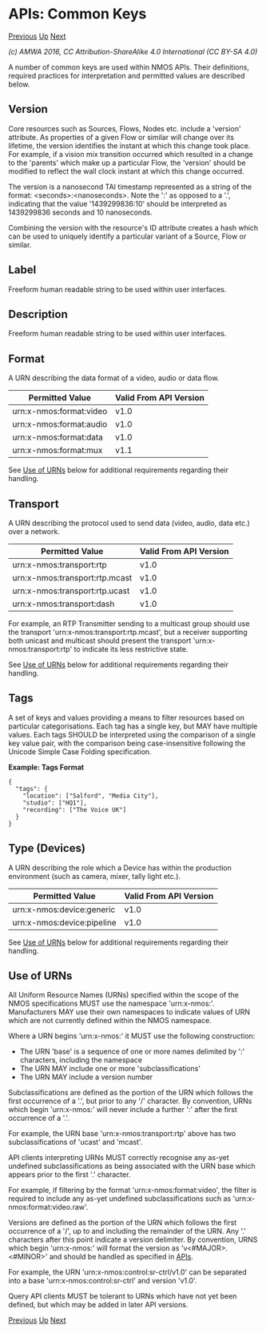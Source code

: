# APIs: Common Keys
[Previous](2.0._APIs.md) [Up](..) [Next](2.2._APIs_-_Client_Side_Implementation_Notes.md)

_(c) AMWA 2016, CC Attribution-ShareAlike 4.0 International (CC BY-SA 4.0)_

A number of common keys are used within NMOS APIs. Their definitions, required practices for interpretation and permitted values are described below.

## Version

Core resources such as Sources, Flows, Nodes etc. include a 'version' attribute. As properties of a given Flow or similar will change over its lifetime, the version identifies the instant at which this change took place. For example, if a vision mix transition occurred which resulted in a change to the 'parents' which make up a particular Flow, the 'version' should be modified to reflect the wall clock instant at which this change occurred.

The version is a nanosecond TAI timestamp represented as a string of the format: &lt;seconds&gt;:&lt;nanoseconds&gt;. Note the ':' as opposed to a '.', indicating that the value '1439299836:10' should be interpreted as 1439299836 seconds and 10 nanoseconds.

Combining the version with the resource's ID attribute creates a hash which can be used to uniquely identify a particular variant of a Source, Flow or similar.

## Label

Freeform human readable string to be used within user interfaces.

## Description

Freeform human readable string to be used within user interfaces.

## Format

A URN describing the data format of a video, audio or data flow.

| **Permitted Value**     | **Valid From API Version** |
|-------------------------|----------------------------|
| urn:x-nmos:format:video | v1.0                       |
| urn:x-nmos:format:audio | v1.0                       |
| urn:x-nmos:format:data  | v1.0                       |
| urn:x-nmos:format:mux   | v1.1                       |

See [Use of URNs](#use-of-urns) below for additional requirements regarding their handling.

## Transport

A URN describing the protocol used to send data (video, audio, data etc.) over a network.

| **Permitted Value**            | **Valid From API Version** |
|--------------------------------|----------------------------|
| urn:x-nmos:transport:rtp       | v1.0                       |
| urn:x-nmos:transport:rtp.mcast | v1.0                       |
| urn:x-nmos:transport:rtp.ucast | v1.0                       |
| urn:x-nmos:transport:dash      | v1.0                       |

For example, an RTP Transmitter sending to a multicast group should use the transport 'urn:x-nmos:transport:rtp.mcast', but a receiver supporting both unicast and multicast should present the transport 'urn:x-nmos:transport:rtp' to indicate its less restrictive state.

See [Use of URNs](#use-of-urns) below for additional requirements regarding their handling.

## Tags

A set of keys and values providing a means to filter resources based on particular categorisations. Each tag has a single key, but MAY have multiple values. Each tags SHOULD be interpreted using the comparison of a single key value pair, with the comparison being case-insensitive following the Unicode Simple Case Folding specification.

**Example: Tags Format**
```
{
  "tags": {
    "location": ["Salford", "Media City"],
    "studio": ["HQ1"],
    "recording": ["The Voice UK"]
  }
}
```

## Type (Devices)

A URN describing the role which a Device has within the production environment (such as camera, mixer, tally light etc.).

| **Permitted Value**        | **Valid From API Version** |
|----------------------------|----------------------------|
| urn:x-nmos:device:generic  | v1.0                       |
| urn:x-nmos:device:pipeline | v1.0                       |

See [Use of URNs](#use-of-urns) below for additional requirements regarding their handling.

## Use of URNs

All Uniform Resource Names (URNs) specified within the scope of the NMOS specifications MUST use the namespace 'urn:x-nmos:'. Manufacturers MAY use their own namespaces to indicate values of URN which are not currently defined within the NMOS namespace.

Where a URN begins 'urn:x-nmos:' it MUST use the following construction:
*   The URN 'base' is a sequence of one or more names delimited by ':' characters, including the namespace
*   The URN MAY include one or more 'subclassifications'
*   The URN MAY include a version number

Subclassifications are defined as the portion of the URN which follows the first occurrence of a '.', but prior to any '/' character. By convention, URNs which begin 'urn:x-nmos:' will never include a further ':' after the first occurrence of a '.'.

For example, the URN base 'urn:x-nmos:transport:rtp' above has two subclassifications of 'ucast' and 'mcast'.

API clients interpreting URNs MUST correctly recognise any as-yet undefined subclassifications as being associated with the URN base which appears prior to the first '.' character.

For example, if filtering by the format 'urn:x-nmos:format:video', the filter is required to include any as-yet undefined subclassifications such as 'urn:x-nmos:format:video.raw'.

Versions are defined as the portion of the URN which follows the first occurrence of a '/', up to and including the remainder of the URN. Any '.' characters after this point indicate a version delimiter. By convention, URNS which begin 'urn:x-nmos:' will format the version as 'v<#MAJOR>.<#MINOR>' and should be handled as specified in [APIs](2.0._APIs.md).

For example, the URN 'urn:x-nmos:control:sr-ctrl/v1.0' can be separated into a base 'urn:x-nmos:control:sr-ctrl' and version 'v1.0'.

Query API clients MUST be tolerant to URNs which have not yet been defined, but which may be added in later API versions.

[Previous](2.0._APIs.md) [Up](..) [Next](2.2._APIs_-_Client_Side_Implementation_Notes.md)
